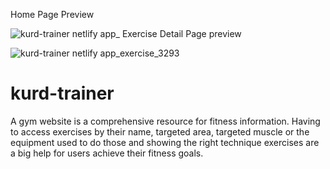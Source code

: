 Home Page Preview


![kurd-trainer netlify app_](https://github.com/devarDilshad/kurd-trainer/assets/102621402/b9008392-c438-4411-87c7-aa9f5c79055f)
Exercise Detail Page preview


![kurd-trainer netlify app_exercise_3293](https://github.com/devarDilshad/kurd-trainer/assets/102621402/68668d57-83f4-4997-af1b-64aaee87d9ce)

# kurd-trainer
A gym website is a comprehensive resource for fitness information. Having to access exercises by their name, targeted area, targeted muscle or the equipment used to do those and showing the right technique exercises are a big help for users achieve their fitness goals.
